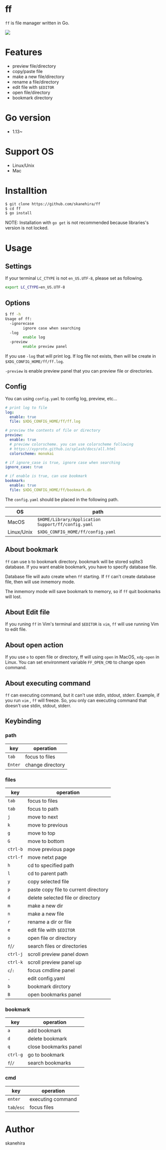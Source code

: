 # ff
`ff` is file manager written in Go.

![](https://i.imgur.com/ZAKJfdC.gif)

# Features
- preview file/directory
- copy/paste file
- make a new file/directory
- rename a file/directory
- edit file with `$EDITOR`
- open file/directory
- bookmark directory

# Go version
- 1.13~

# Support OS
- Linux/Unix
- Mac

# Installtion
```sh
$ git clone https://github.com/skanehira/ff
$ cd ff
$ go install
```

NOTE: Installation with `go get` is not recommended because libraries's version  is not locked.

# Usage
## Settings
If your terminal `LC_CTYPE` is not `en_US.UTF-8`, please set as following.

```sh
export LC_CTYPE=en_US.UTF-8
```

## Options
```sh
$ ff -h
Usage of ff:
  -ignorecase
        ignore case when searching
  -log
        enable log
  -preview
        enable preview panel
```

If you use `-log` that will print log.
If log file not exists, then will be create in `$XDG_CONFIG_HOME/ff/ff.log`.

`-preview` is enable preview panel that you can preview file or directories.

## Config
You can using `config.yaml` to config log, preview, etc...

```yaml
# print log to file
log:
  enable: true
  file: $XDG_CONFIG_HOME/ff/ff.log

# preview the contents of file or directory
preview:
  enable: true
  # preview colorscheme. you can use colorscheme following
  # https://xyproto.github.io/splash/docs/all.html
  colorscheme: monokai

# if ignore_case is true, ignore case when searching
ignore_case: true

# if enable is true, can use bookmark
bookmark:
  enable: true
  file: $XDG_CONFIG_HOME/ff/bookmark.db
```

The `config.yaml` should be placed in the following path.

|OS        |path                                              |
|----------|--------------------------------------------------|
|MacOS     |`$HOME/Library/Application Support/ff/config.yaml`|
|Linux/Unix|`$XDG_CONFIG_HOME/ff/config.yaml`                 |

## About bookmark
`ff` can use `b` to bookmark directory. bookmark will be stored sqlite3 database.
If you want enable bookmark, you have to specify database file.

Database file will auto create when `ff` starting. If `ff` can't create database file,
then will use inmemory mode.

The inmemory mode will save bookmark to memory, so if `ff` quit bookmarks will lost.

## About Edit file
If you runing `ff` in Vim's terminal and `$EDITOR` is `vim`,
`ff` will use running Vim to edit file.

## About open action
If you use `o` to open file or directory, ff will using `open` in MacOS, `xdg-open` in Linux.
You can set environment variable `FF_OPEN_CMD` to change open command.

## About executing command
`ff` can executing command, but it can't use stdin, stdout, stderr.
Example, if you run `vim` , `ff` will freeze.
So, you only can executing command that doesn't use stdin, stdout, stderr.

## Keybinding
### path
| key     | operation        |
|---------|------------------|
| `tab`   | focus to files   |
| `Enter` | change directory |

### files
| key      | operation                            |
|----------|--------------------------------------|
| `tab`    | focus to files                       |
| `tab`    | focus to path                        |
| `j`      | move to next                         |
| `k`      | move to previous                     |
| `g`      | move to top                          |
| `G`      | move to bottom                       |
| `ctrl-b` | move previous page                   |
| `ctrl-f` | move netxt page                      |
| `h`      | cd to specified path                 |
| `l`      | cd to parent path                    |
| `y`      | copy selected file                   |
| `p`      | paste copy file to current directory |
| `d`      | delete selected file or directory    |
| `m`      | make a new dir                       |
| `n`      | make a new file                      |
| `r`      | rename a dir or file                 |
| `e`      | edit file with `$EDITOR`             |
| `o`      | open file or directory               |
| `f`/`/`  | search files or directories          |
| `ctrl-j` | scroll preview panel down            |
| `ctrl-k` | scroll preview panel up              |
| `c`/`:`  | focus cmdline panel                  |
| `.`      | edit config.yaml                     |
| `b`      | bookmark dirctory                    |
| `B`      | open bookmarks panel                 |

### bookmark
| key      | operation             |
|----------|-----------------------|
| `a`      | add bookmark          |
| `d`      | delete bookmark       |
| `q`      | close bookmarks panel |
| `ctrl-g` | go to bookmark        |
| `f`/`/`  | search bookmarks      |

### cmd
| key         | operation         |
|-------------|-------------------|
| `enter`     | executing command |
| `tab`/`esc` | focus files       |

# Author
skanehira

